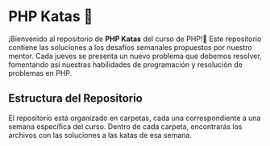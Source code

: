 # PHP Katas :elephant:

¡Bienvenido al repositorio de **PHP Katas** del curso de PHP!:rocket: 
Este repositorio contiene las soluciones a los desafíos semanales propuestos por nuestro mentor. 
Cada jueves se presenta un nuevo problema que debemos resolver, fomentando así nuestras habilidades de programación y resolución de problemas en PHP.

## Estructura del Repositorio

El repositorio está organizado en carpetas, cada una correspondiente a una semana específica del curso. 
Dentro de cada carpeta, encontrarás los archivos con las soluciones a las katas de esa semana.

